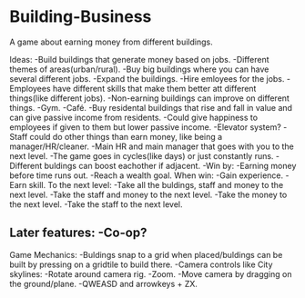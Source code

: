 # Building-Business
A game about earning money from different buildings.

Ideas:
-Build buildings that generate money based on jobs.
-Different themes of areas(urban/rural).
-Buy big buildings where you can have several different jobs.
-Expand the buildings.
-Hire emloyees for the jobs.
-Employees have different skills that make them better att different things(like different jobs).
-Non-earning buildings can improve on different things.
	-Gym.
	-Café.
-Buy residental buildings that rise and fall in value and can give passive income from residents.
	-Could give happiness to employees if given to them but lower passive income.
-Elevator system?
-Staff could do other things than earn money, like being a manager/HR/cleaner.
-Main HR and main manager that goes with you to the next level.
-The game goes in cycles(like days) or just constantly runs.
-Different buldings can boost eachother if adjacent.
-Win by:
	-Earning money before time runs out.
	-Reach a wealth goal.
When win:
	-Gain experience.
	-Earn skill.
To the next level:
	-Take all the buldings, staff and money to the next level.
	-Take the staff and money to the next level.
	-Take the money to the next level.
	-Take the staff to the next level.
	


Later features:
-Co-op?
-



Game Mechanics:
-Buldings snap to a grid when placed/buldings can be built by pressing on a gridtile to build there.
-Camera controls like City skylines:
	-Rotate around camera rig.
	-Zoom.
	-Move camera by dragging on the ground/plane.
	-QWEASD and arrowkeys + ZX.
